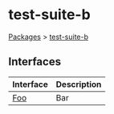 # test-suite-b

[Packages](/) \> [test-suite-b](/test-suite-b/)

## Interfaces

| Interface | Description |
| --- | --- |
| [Foo](/test-suite-b/foo-interface) | Bar |
